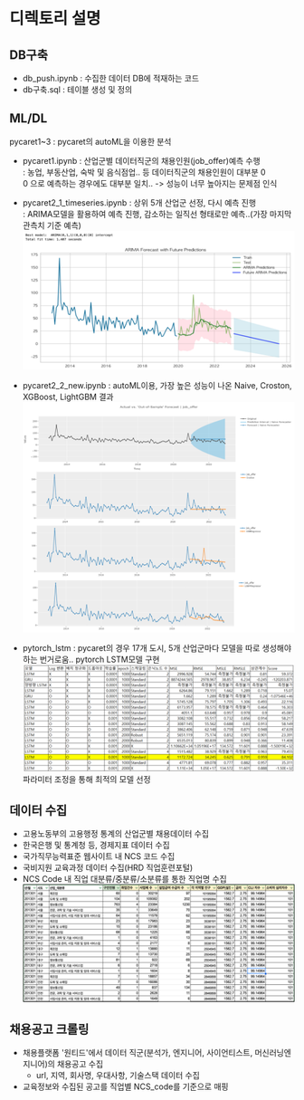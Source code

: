 # 디렉토리 설명

## DB구축
- db_push.ipynb : 수집한 데이터 DB에 적재하는 코드
- db구축.sql : 테이블 생성 및 정의

## ML/DL
pycaret1~3 : pycaret의 autoML을 이용한 분석  
- pycaret1.ipynb : 산업군별 데이터직군의 채용인원(job_offer)예측 수행  
: 농업, 부동산업, 숙박 및 음식점업.. 등 데이터직군의 채용인원이 대부분 0  
0 으로 예측하는 경우에도 대부분 일치.. -> 성능이 너무 높아지는 문제점 인식   

- pycaret2_1_timeseries.ipynb : 상위 5개 산업군 선정, 다시 예측 진행  
: ARIMA모델을 활용하여 예측 진행, 감소하는 일직선 형태로만 예측..(가장 마지막 관측치 기준 예측)
![ARIMA](../img/ARIMA.png)   

- pycaret2_2_new.ipynb : autoML이용, 가장 높은 성능이 나온 Naive, Croston, XGBoost, LightGBM 결과
![pycaret](../img/pycaret.png)

- pytorch_lstm : pycaret의 경우 17개 도시, 5개 산업군마다 모델을 따로 생성해야하는 번거로움.. pytorch LSTM모델 구현
![pytorch](../img/torch.png)
파라미터 조정을 통해 최적의 모델 선정 

## 데이터 수집
- 고용노동부의 고용행정 통계의 산업군별 채용데이터 수집
- 한국은행 및 통계청 등, 경제지표 데이터 수집  
- 국가직무능력표준 웹사이트 내 NCS 코드 수집
- 국비지원 교육과정 데이터 수집(HRD 직업훈련포털)
- NCS Code 내 직업 대분류/중분류/소분류를 통한 직업명 수집
![data](../img/data.png)

## 채용공고 크롤링
- 채용플랫폼 '원티드'에서 데이터 직군(분석가, 엔지니어, 사이언티스트, 머신러닝엔지니어)의 채용공고 수집
    - url, 지역, 회사명, 우대사항, 기술스택 데이터 수집
- 교육정보와 수집된 공고를 직업별 NCS_code를 기준으로 매핑 